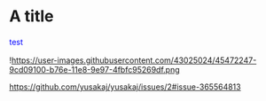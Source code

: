 # A title

<html>
<body>
<p style="color:blue; line-height:1.5;">test</p>
  
!https://user-images.githubusercontent.com/43025024/45472247-9cd09100-b76e-11e8-9e97-4fbfc95269df.png

https://github.com/yusakaj/yusakaj/issues/2#issue-365564813
